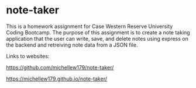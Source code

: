# note-taker

This is a homework assignment for Case Western Reserve University Coding Bootcamp. The purpose of this assignment is to create a note taking application that the user can write, save, and delete notes using express on the backend and retreiving note data from a JSON file.

Links to websites:

https://github.com/michellew179/note-taker/

https://michellew179.github.io/note-taker/

